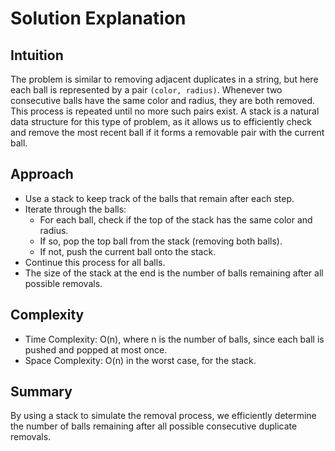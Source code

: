 # Solution Explanation

## Intuition
The problem is similar to removing adjacent duplicates in a string, but here each ball is represented by a pair `(color, radius)`. Whenever two consecutive balls have the same color and radius, they are both removed. This process is repeated until no more such pairs exist. A stack is a natural data structure for this type of problem, as it allows us to efficiently check and remove the most recent ball if it forms a removable pair with the current ball.

## Approach
- Use a stack to keep track of the balls that remain after each step.
- Iterate through the balls:
  - For each ball, check if the top of the stack has the same color and radius.
  - If so, pop the top ball from the stack (removing both balls).
  - If not, push the current ball onto the stack.
- Continue this process for all balls.
- The size of the stack at the end is the number of balls remaining after all possible removals.

## Complexity
- Time Complexity: O(n), where n is the number of balls, since each ball is pushed and popped at most once.
- Space Complexity: O(n) in the worst case, for the stack.

## Summary
By using a stack to simulate the removal process, we efficiently determine the number of balls remaining after all possible consecutive duplicate removals.

